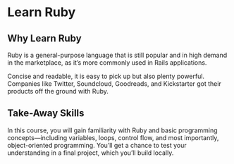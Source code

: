 # Learn Ruby

## Why Learn Ruby

Ruby is a general-purpose language that is still popular and in high demand in the marketplace, as it’s more commonly used in Rails applications.

Concise and readable, it is easy to pick up but also plenty powerful. Companies like Twitter, Soundcloud, Goodreads, and Kickstarter got their products off the ground with Ruby.

## Take-Away Skills

In this course, you will gain familiarity with Ruby and basic programming concepts—including variables, loops, control flow, and most importantly, object-oriented programming. You’ll get a chance to test your understanding in a final project, which you’ll build locally.
